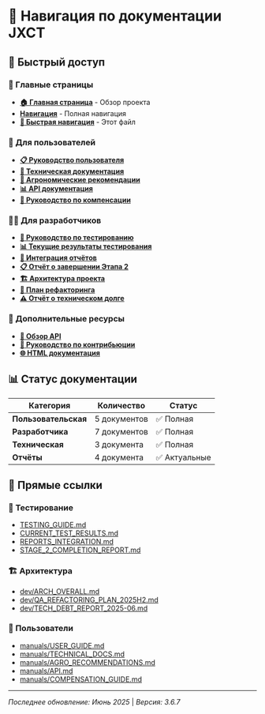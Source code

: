 # 🧭 Навигация по документации JXCT

## 🚀 Быстрый доступ

### 📖 Главные страницы
- **[🏠 Главная страница](index.md)** - Обзор проекта
- **[Навигация](index.md)** - Полная навигация
- **[🧭 Быстрая навигация](NAVIGATION.md)** - Этот файл

### 👥 Для пользователей
- **[📋 Руководство пользователя](manuals/USER_GUIDE.md)**
- **[🔧 Техническая документация](manuals/TECHNICAL_DOCS.md)**
- **[🌱 Агрономические рекомендации](manuals/AGRO_RECOMMENDATIONS.md)**
- **[📊 API документация](manuals/API.md)**
- **[🔬 Руководство по компенсации](manuals/COMPENSATION_GUIDE.md)**

### 👨‍💻 Для разработчиков
- **[🧪 Руководство по тестированию](TESTING_GUIDE.md)**
- **[📊 Текущие результаты тестирования](CURRENT_TEST_RESULTS.md)**
- **[🔄 Интеграция отчётов](REPORTS_INTEGRATION.md)**
- **[📋 Отчёт о завершении Этапа 2](STAGE_2_COMPLETION_REPORT.md)**
- **[🏗️ Архитектура проекта](dev/ARCH_OVERALL.md)**
- **[🔧 План рефакторинга](dev/QA_REFACTORING_PLAN_2025H2.md)**
- **[⚠️ Отчёт о техническом долге](dev/TECH_DEBT_REPORT_2025-06.md)**

### 📖 Дополнительные ресурсы
- **[📄 Обзор API](api-overview.md)**
- **[🔧 Руководство по контрибьюции](CONTRIBUTING_DOCS.md)**
- **[🌐 HTML документация](api/)**

## 📊 Статус документации

| Категория | Количество | Статус |
|-----------|------------|--------|
| **Пользовательская** | 5 документов | ✅ Полная |
| **Разработчика** | 7 документов | ✅ Полная |
| **Техническая** | 3 документа | ✅ Полная |
| **Отчёты** | 4 документа | ✅ Актуальные |

## 🔗 Прямые ссылки

### 🧪 Тестирование
- [TESTING_GUIDE.md](TESTING_GUIDE.md)
- [CURRENT_TEST_RESULTS.md](CURRENT_TEST_RESULTS.md)
- [REPORTS_INTEGRATION.md](REPORTS_INTEGRATION.md)
- [STAGE_2_COMPLETION_REPORT.md](STAGE_2_COMPLETION_REPORT.md)

### 🏗️ Архитектура
- [dev/ARCH_OVERALL.md](dev/ARCH_OVERALL.md)
- [dev/QA_REFACTORING_PLAN_2025H2.md](dev/QA_REFACTORING_PLAN_2025H2.md)
- [dev/TECH_DEBT_REPORT_2025-06.md](dev/TECH_DEBT_REPORT_2025-06.md)

### 👥 Пользователи
- [manuals/USER_GUIDE.md](manuals/USER_GUIDE.md)
- [manuals/TECHNICAL_DOCS.md](manuals/TECHNICAL_DOCS.md)
- [manuals/AGRO_RECOMMENDATIONS.md](manuals/AGRO_RECOMMENDATIONS.md)
- [manuals/API.md](manuals/API.md)
- [manuals/COMPENSATION_GUIDE.md](manuals/COMPENSATION_GUIDE.md)

---
*Последнее обновление: Июнь 2025* | *Версия: 3.6.7*
